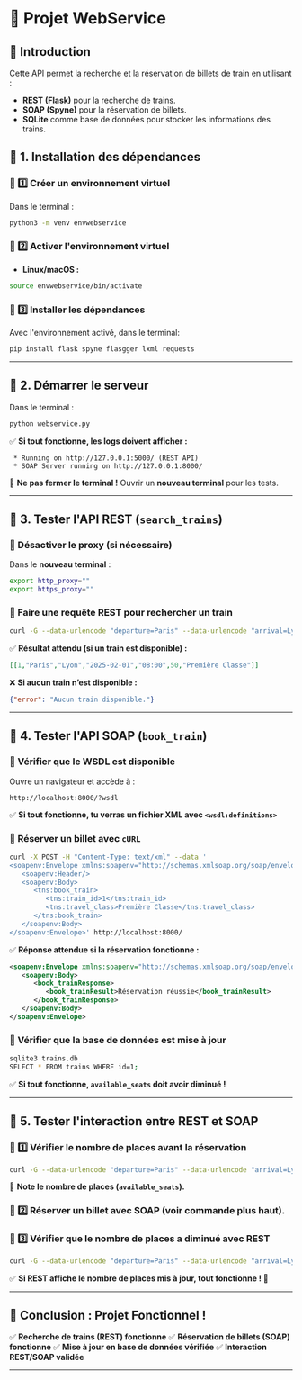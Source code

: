 # 📌 Projet WebService

## 🚀 Introduction
Cette API permet la recherche et la réservation de billets de train en utilisant :
- **REST (Flask)** pour la recherche de trains.
- **SOAP (Spyne)** pour la réservation de billets.
- **SQLite** comme base de données pour stocker les informations des trains.

## 📌 1. Installation des dépendances

### 🔹 1️⃣ Créer un environnement virtuel
Dans le terminal :
```bash
python3 -m venv envwebservice
```

### 🔹 2️⃣ Activer l'environnement virtuel
- **Linux/macOS :**
```bash
source envwebservice/bin/activate
```


### 🔹 3️⃣ Installer les dépendances
Avec l'environnement activé, dans le terminal:
```bash
pip install flask spyne flasgger lxml requests
```

---

## 📌 2. Démarrer le serveur
Dans le terminal :
```bash
python webservice.py
```
✅ **Si tout fonctionne, les logs doivent afficher :**
```
 * Running on http://127.0.0.1:5000/ (REST API)
 * SOAP Server running on http://127.0.0.1:8000/
```

📌 **Ne pas fermer le terminal !** Ouvrir un **nouveau terminal** pour les tests.

---

## 📌 3. Tester l'API REST (`search_trains`)
### 🔹 Désactiver le proxy (si nécessaire)
Dans le **nouveau terminal** :
```bash
export http_proxy=""
export https_proxy=""
```

### 🔹 Faire une requête REST pour rechercher un train
```bash
curl -G --data-urlencode "departure=Paris" --data-urlencode "arrival=Lyon" --data-urlencode "class=Première Classe" "http://localhost:5000/search_trains"
```
✅ **Résultat attendu (si un train est disponible) :**
```json
[[1,"Paris","Lyon","2025-02-01","08:00",50,"Première Classe"]]
```
❌ **Si aucun train n’est disponible :**
```json
{"error": "Aucun train disponible."}
```

---

## 📌 4. Tester l'API SOAP (`book_train`)
### 🔹 Vérifier que le WSDL est disponible
Ouvre un navigateur et accède à :
```
http://localhost:8000/?wsdl
```
✅ **Si tout fonctionne, tu verras un fichier XML avec `<wsdl:definitions>`**

### 🔹 Réserver un billet avec `cURL`
```bash
curl -X POST -H "Content-Type: text/xml" --data '
<soapenv:Envelope xmlns:soapenv="http://schemas.xmlsoap.org/soap/envelope/" xmlns:tns="TrainBookingService">
   <soapenv:Header/>
   <soapenv:Body>
      <tns:book_train>
         <tns:train_id>1</tns:train_id>
         <tns:travel_class>Première Classe</tns:travel_class>
      </tns:book_train>
   </soapenv:Body>
</soapenv:Envelope>' http://localhost:8000/
```
✅ **Réponse attendue si la réservation fonctionne :**
```xml
<soapenv:Envelope xmlns:soapenv="http://schemas.xmlsoap.org/soap/envelope/">
   <soapenv:Body>
      <book_trainResponse>
         <book_trainResult>Réservation réussie</book_trainResult>
      </book_trainResponse>
   </soapenv:Body>
</soapenv:Envelope>
```

### 🔹 Vérifier que la base de données est mise à jour
```bash
sqlite3 trains.db
SELECT * FROM trains WHERE id=1;
```
✅ **Si tout fonctionne, `available_seats` doit avoir diminué !**

---

## 📌 5. Tester l'interaction entre REST et SOAP
### 🔹 1️⃣ Vérifier le nombre de places **avant** la réservation
```bash
curl -G --data-urlencode "departure=Paris" --data-urlencode "arrival=Lyon" --data-urlencode "class=Première Classe" "http://localhost:5000/search_trains"
```
📌 **Note le nombre de places (`available_seats`).**

### 🔹 2️⃣ Réserver un billet avec SOAP (voir commande plus haut).

### 🔹 3️⃣ Vérifier que le nombre de places a diminué avec REST
```bash
curl -G --data-urlencode "departure=Paris" --data-urlencode "arrival=Lyon" --data-urlencode "class=Première Classe" "http://localhost:5000/search_trains"
```
✅ **Si REST affiche le nombre de places mis à jour, tout fonctionne ! 🎉**

---


## 🎯 **Conclusion : Projet Fonctionnel !**
✅ **Recherche de trains (REST) fonctionne**
✅ **Réservation de billets (SOAP) fonctionne**
✅ **Mise à jour en base de données vérifiée**
✅ **Interaction REST/SOAP validée**


---



